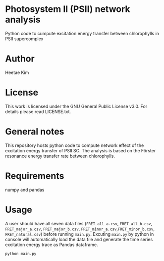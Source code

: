 # Photosystem II (PSII) network analysis
Python code to cumpute excitation energy transfer between chlorophylls in PSII supercomplex

# Author
Heetae Kim

# License
This work is licensed under the GNU General Public License v3.0. For details please read LICENSE.txt.

# General notes
This repository hosts python code to compute network effect of the excitation energy transfer of PSII SC.
The analysis is based on the Förster resonance energy transfer rate between chlorophylls.

# Requirements
numpy and pandas

# Usage
A user should have all seven data files (`FRET_all_a.csv`, `FRET_all_b.csv`, `FRET_major_a.csv`, `FRET_major_b.csv`, `FRET_minor_a.csv`,`FRET_minor_b.csv`, `FRET_natural.csv`) before running `main.py`.
Excuting `main.py` by python in console will automatically load the data file and generate the time series excitation energy trace as Pandas dataframe.
```bash
python main.py
```
